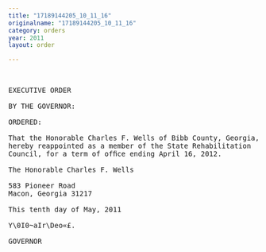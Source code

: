 ```yaml
---
title: "17189144205_10_11_16"
originalname: "17189144205_10_11_16"
category: orders
year: 2011
layout: order

---
```

<pre>
 

EXECUTIVE ORDER

BY THE GOVERNOR:

ORDERED:

That the Honorable Charles F. Wells of Bibb County, Georgia, is
hereby reappointed as a member of the State Rehabilitation
Council, for a term of ofﬁce ending April 16, 2012.

The Honorable Charles F. Wells

583 Pioneer Road
Macon, Georgia 31217

This tenth day of May, 2011

Y\0I0~aIr\Deo«£.

GOVERNOR

</pre>
